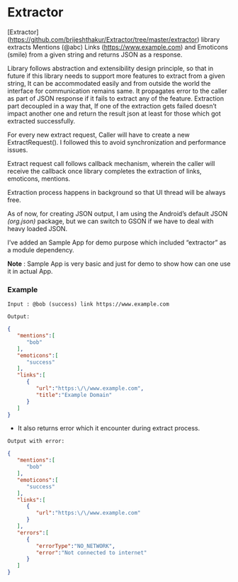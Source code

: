 # Extractor

[Extractor] (https://github.com/brijeshthakur/Extractor/tree/master/extractor) library extracts Mentions (@abc) Links (https://www.example.com) and Emoticons (smile) from a given string and returns JSON as a response.

Library follows abstraction and extensibility design principle, so that in future if this library needs to support more features to extract from a given string, It can be accommodated easily and from outside the world the interface for communication remains same. It propagates error to the caller as part of JSON response if it fails to extract any of the feature. Extraction part decoupled in a way that, If one of the extraction gets failed doesn’t impact another one and return the result json at least for those which got extracted successfully.

For every new extract request, Caller will have to create a new ExtractRequest(). I followed this to avoid synchronization and performance issues.

Extract request call follows callback mechanism, wherein the caller will receive the callback once library completes the extraction of links, emoticons, mentions.

Extraction process happens in background so that UI thread will be always free.  

As of now, for creating JSON output, I am using the Android’s default JSON *(org.json)* package, but we can switch to GSON if we have to deal with heavy loaded JSON.

I’ve added an Sample App for demo purpose which included “extractor” as a module dependency. 

**Note** : Sample App is very basic and just for demo to show how can one use it in actual App. 

### Example

```
Input : @bob (success) link https://www.example.com
```

```
Output:
```

```Json 
{
   "mentions":[
      "bob"
   ],
   "emoticons":[
      "success"
   ],
   "links":[
      {
         "url":"https:\/\/www.example.com",
         "title":"Example Domain"
      }
   ]
}
```

* It also returns error which it encounter during extract process. 

```
Output with error:
``` 
```Json
{
   "mentions":[
      "bob"
   ],
   "emoticons":[
      "success"
   ],
   "links":[
      {
         "url":"https:\/\/www.example.com"
      }
   ],
   "errors":[
      {
         "errorType":"NO_NETWORK",
         "error":"Not connected to internet"
      }
   ]
}
```

 

